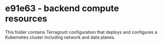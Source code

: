 # e91e63 - backend compute resources

This folder contains Terragrunt configuration that deploys and configures a Kubernetes cluster including network and data planes.
